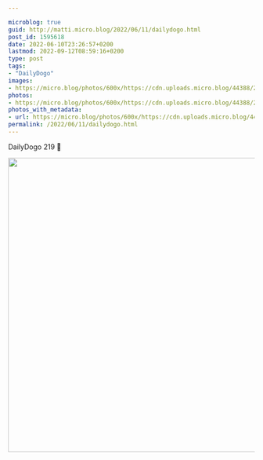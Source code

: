 ```yaml
---

microblog: true
guid: http://matti.micro.blog/2022/06/11/dailydogo.html
post_id: 1595618
date: 2022-06-10T23:26:57+0200
lastmod: 2022-09-12T08:59:16+0200
type: post
tags:
- "DailyDogo"
images:
- https://micro.blog/photos/600x/https://cdn.uploads.micro.blog/44388/2022/ee5b84554d.jpg
photos:
- https://micro.blog/photos/600x/https://cdn.uploads.micro.blog/44388/2022/ee5b84554d.jpg
photos_with_metadata:
- url: https://micro.blog/photos/600x/https://cdn.uploads.micro.blog/44388/2022/ee5b84554d.jpg
permalink: /2022/06/11/dailydogo.html
---
```

DailyDogo 219 🐶

<img src="/media/uploads/2022/ee5b84554d.jpg" width="600" height="600" alt="" />
